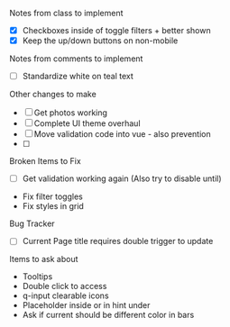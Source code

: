 Notes from class to implement
 - [x] Checkboxes inside of toggle filters + better shown
 - [x] Keep the up/down buttons on non-mobile

Notes from comments to implement
 - [ ] Standardize white on teal text

Other changes to make
- [ ] Get photos working
- [ ] Complete UI theme overhaul
- [ ] Move validation code into vue - also prevention
- [ ] 

Broken Items to Fix
- [ ] Get validation working again (Also try to disable until)
- Fix filter toggles
- Fix styles in grid

Bug Tracker
- [ ] Current Page title requires double trigger to update


Items to ask about
- Tooltips
- Double click to access
- q-input clearable icons
- Placeholder inside or in hint under
- Ask if current should be different color in bars